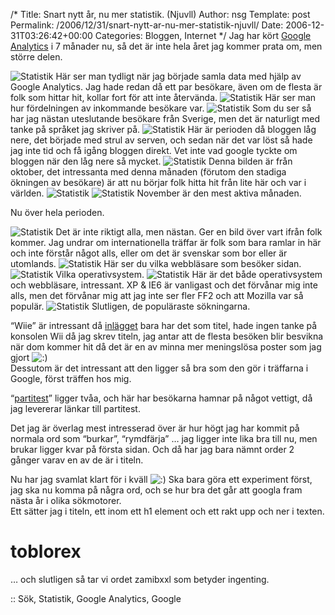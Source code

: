 /*
 Title: Snart nytt år, nu mer statistik. (Njuvll)
 Author: nsg
 Template: post
 Permalink: /2006/12/31/snart-nytt-ar-nu-mer-statistik-njuvll/
 Date: 2006-12-31T03:26:42+00:00
 Categories: Bloggen, Internet
*/
Jag har kört [Google Analytics][1] i 7 månader nu, så det är inte hela året jag kommer prata om, men större delen.

<img id="image239" src="http://www.junkpile.se/%7Es/wp/wp-content/uploads/2006/12/juni-1.png" alt="Statistik" />  
Här ser man tydligt när jag började samla data med hjälp av Google Analytics. Jag hade redan då ett par besökare, även om de flesta är folk som hittar hit, kollar fort för att inte återvända.

<img id="image241" src="http://www.junkpile.se/%7Es/wp/wp-content/uploads/2006/12/juni-4.png" alt="Statistik" />  
Här ser man hur fördelningen av inkommande besökare var.

<img id="image240" src="http://www.junkpile.se/%7Es/wp/wp-content/uploads/2006/12/juni-2.png" alt="Statistik" />  
Som du ser så har jag nästan uteslutande besökare från Sverige, men det är naturligt med tanke på språket jag skriver på.

<img id="image243" src="http://www.junkpile.se/%7Es/wp/wp-content/uploads/2006/12/sep-1.png" alt="Statistik" />  
Här är perioden då bloggen låg nere, det började med strul av serven, och sedan när det var löst så hade jag inte tid och få igång bloggen direkt. Vet inte vad google tyckte om bloggen när den låg nere så mycket.

<img id="image242" src="http://www.junkpile.se/%7Es/wp/wp-content/uploads/2006/12/oct-2.png" alt="Statistik" />  
Denna bilden är från oktober, det intressanta med denna månaden (förutom den stadiga ökningen av besökare) är att nu börjar folk hitta hit från lite här och var i världen.

<img id="image244" src="http://www.junkpile.se/%7Es/wp/wp-content/uploads/2006/12/nov-1.png" alt="Statistik" />  
<img id="image245" src="http://www.junkpile.se/%7Es/wp/wp-content/uploads/2006/12/nov-2.png" alt="Statistik" />  
November är den mest aktiva månaden.

Nu över hela perioden.

<img id="image246" src="http://www.junkpile.se/%7Es/wp/wp-content/uploads/2006/12/full-map.png" alt="Statistik" />  
Det är inte riktigt alla, men nästan. Ger en bild över vart ifrån folk kommer. Jag undrar om internationella träffar är folk som bara ramlar in här och inte förstår något alls, eller om det är svenskar som bor eller är utomlands.

<img id="image247" src="http://www.junkpile.se/%7Es/wp/wp-content/uploads/2006/12/full-browser.png" alt="Statistik" />  
Här ser du vilka webbläsare som besöker sidan.

<img id="image249" src="http://www.junkpile.se/%7Es/wp/wp-content/uploads/2006/12/full-os.png" alt="Statistik" />  
Vilka operativsystem.

<img id="image248" src="http://www.junkpile.se/%7Es/wp/wp-content/uploads/2006/12/full-browser-os.png" alt="Statistik" />  
Här är det både operativsystem och webbläsare, intressant. XP &#038; IE6 är vanligast och det förvånar mig inte alls, men det förvånar mig att jag inte ser fler FF2 och att Mozilla var så populär.

<img id="image251" src="http://www.junkpile.se/%7Es/wp/wp-content/uploads/2006/12/full-sok.png" alt="Statistik" />  
Slutligen, de populäraste sökningarna.

&#8220;Wiie&#8221; är intressant då [inlägget][2] bara har det som titel, hade ingen tanke på konsolen Wii då jag skrev titeln, jag antar att de flesta besöken blir besvikna när dom kommer hit då det är en av minna mer meningslösa poster som jag gjort <img src="http://nsg.cc/wp-includes/images/smilies/icon_smile.gif" alt=":)" class="wp-smiley" />  
Dessutom är det intressant att den ligger så bra som den gör i träffarna i Google, först träffen hos mig.

&#8220;[partitest][3]&#8221; ligger tvåa, och här har besökarna hamnar på något vettigt, då jag levererar länkar till partitest.

Det jag är överlag mest intresserad över är hur högt jag har kommit på normala ord som &#8220;burkar&#8221;, &#8220;rymdfärja&#8221; &#8230; jag ligger inte lika bra till nu, men brukar ligger kvar på första sidan. Och då har jag bara nämnt order 2 gånger varav en av de är i titeln.

Nu har jag svamlat klart för i kväll <img src="http://nsg.cc/wp-includes/images/smilies/icon_smile.gif" alt=":)" class="wp-smiley" /> Ska bara göra ett experiment först, jag ska nu komma på några ord, och se hur bra det går att googla fram nästa år i olika sökmotorer.  
Ett sätter jag i titeln, ett inom ett h1 element och ett rakt upp och ner i texten.

# toblorex

&#8230; och slutligen så tar vi ordet zamibxxl som betyder ingenting.

:: Sök, Statistik, Google Analytics, Google

<small></small>

 [1]: http://www.google.com/analytics/
 [2]: http://www.junkpile.se/~s/wp/2006/10/wiie/
 [3]: http://www.junkpile.se/~s/wp/2006/08/sammling-av-partitest/